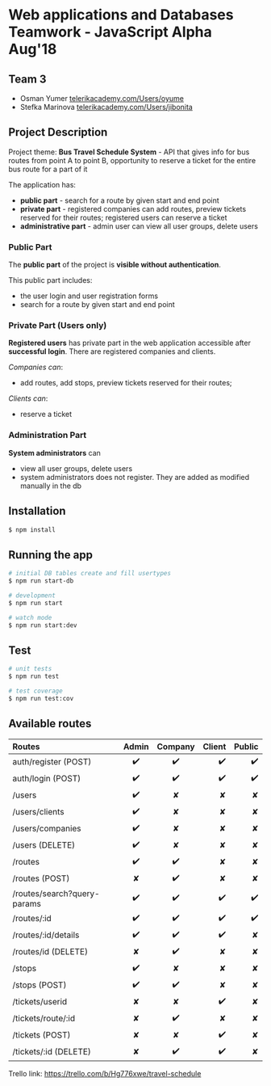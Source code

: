 # Web applications and Databases Teamwork  - JavaScript Alpha Aug'18

## Team 3

- Osman Yumer [telerikacademy.com/Users/oyume](https://my.telerikacademy.com/Users/oyumer)
- Stefka Marinova [telerikacademy.com/Users/jibonita](https://my.telerikacademy.com/Users/jibonita)

## Project Description

Project theme: **Bus Travel Schedule System** - API that gives info for bus routes from point A to point B, opportunity to reserve a ticket for the entire bus route for a part of it
  
The application has:

- **public part** - search for a route by given start and end point
- **private part** - registered companies can add routes, preview tickets reserved for their routes; registered users can reserve a ticket
- **administrative part** - admin user can view all user groups, delete users

### Public Part

The **public part** of the project is **visible without authentication**.

This public part includes:
- the user login and user registration forms
- search for a route by given start and end point

### Private Part (Users only)

**Registered users** has private part in the web application accessible after **successful login**. There are registered companies and clients. 

*Companies can*:
- add routes, add stops, preview tickets reserved for their routes; 

*Clients can*:
- reserve a ticket

### Administration Part

**System administrators** can

- view all user groups, delete users
- system administrators does not register. They are added as modified manually in the db


## Installation

```bash
$ npm install
```

## Running the app

```bash
# initial DB tables create and fill usertypes 
$ npm run start-db

# development
$ npm run start

# watch mode
$ npm run start:dev


```


## Test

```bash
# unit tests
$ npm run test

# test coverage
$ npm run test:cov
```

## Available routes
 | Routes                            |    Admin       |    Company     |    Client    |     Public    |  
| :---                              |     :---:      |         :---:   |         ---: |         ---: |
| auth/register   (POST)            |   ✔️           |    ✔️          |     ✔️       |     ✔️       | 
| auth/login   (POST)               |   ✔️           |    ✔️          |     ✔️       |    ✔️       |
| /users                            |   ✔️           |    ✘          |     ✘        |    ✘        |
| /users/clients                    |   ✔️           |    ✘          |     ✘        |    ✘        |
| /users/companies                  |   ✔️           |    ✘           |     ✘        |    ✘        |
| /users (DELETE)                   |   ✔️           |    ✘          |     ✘        |    ✘        |
| /routes                           |   ✔️           |    ✔️           |     ✘        |    ✘        |
| /routes  (POST)                   |   ✘           |    ✔️           |     ✘        |    ✘        |
| /routes/search?query-params       |   ✔️           |    ✔️          |     ✔️        |    ✔️        |
| /routes/:id                        |   ✔️           |    ✔️          |     ✔️        |    ✔️        |
| /routes/:id/details               |   ✔️           |    ✔️           |     ✔️        |    ✘        |
| /routes/id   (DELETE)             |   ✘           |    ✔️           |     ✘        |    ✘        |
| /stops                           |   ✔️           |    ✘           |     ✘        |    ✘        |
| /stops  (POST)                   |   ✔️           |    ✔️           |     ✘        |    ✘        |
| /tickets/userid                    |   ✘           |    ✘           |     ✔️        |    ✘        |
| /tickets/route/:id                   |   ✘           |    ✔️           |     ✘        |    ✘        |
| /tickets   (POST)                 |   ✘️           |    ✘           |     ✔️        |    ✘        |
| /tickets/:id (DELETE)                   |   ✘           |    ✔️           |     ✔️        |    ✘        |

 Trello link: https://trello.com/b/Hg776xwe/travel-schedule
